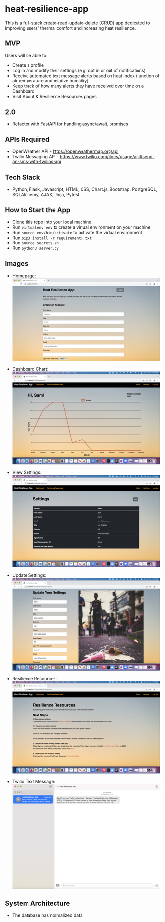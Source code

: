 # heat-resilience-app

This is a full-stack create-read-update-delete (CRUD) app dedicated to improving users' thermal comfort and increasing heat resilience.

## MVP 
Users will be able to:

- Create a profile
- Log in and modify their settings (e.g. opt in or out of notifications)
- Receive automated text message alerts based on heat index (function of air temperature and relative humidity)
- Keep track of how many alerts they have received over time on a Dashboard
- Visit About & Resilience Resources pages

## 2.0
- Refactor with FastAPI for handling async/await, promises

## APIs Required
- OpenWeather API - https://openweathermap.org/api
- Twilio Messaging API - https://www.twilio.com/docs/usage/api#send-an-sms-with-twilios-api

## Tech Stack
- Python,  Flask,  Javascript, HTML, CSS, Chart.js, Bootstrap, PostgreSQL, SQLAlchemy, AJAX, Jinja, Pytest

## How to Start the App
- Clone this repo into your local machine
- Run `virtualenv env` to create a virtual environment on your machine
- Run `source env/bin/activate` to activate the virtual environment
- Run `pip3 install -r requirements.txt`
- Run `source secrets.sh`
- Run `python3 server.py`


## Images
- Homepage: ![homepage](https://github.com/greenhacks/heat-resilience-app/blob/main/static/homepage.png)

- Dashboard Chart: ![chart](https://github.com/greenhacks/heat-resilience-app/blob/main/static/dashboard-chart.png)

- View Settings: ![view-settings](https://github.com/greenhacks/heat-resilience-app/blob/main/static/view-settings.png)

- Update Settings: ![update-settings](https://github.com/greenhacks/heat-resilience-app/blob/main/static/update-settings.png)

- Resilience Resources: ![resilience](https://github.com/greenhacks/heat-resilience-app/blob/main/static/resilience-resources.png)

- Twilio Text Message: ![text-alerts](https://github.com/greenhacks/heat-resilience-app/blob/main/static/text-alert.png)

## System Architecture
- The database has normalized data.